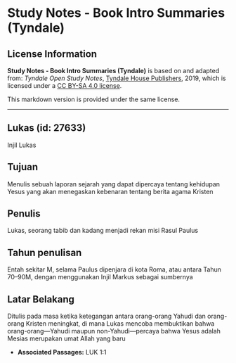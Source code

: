 # Study Notes - Book Intro Summaries (Tyndale)

## License Information

**Study Notes - Book Intro Summaries (Tyndale)** is based on and adapted from: _Tyndale Open Study Notes_, [Tyndale House Publishers](https://tyndaleopenresources.com/), 2019, which is licensed under a [CC BY-SA 4.0 license](https://creativecommons.org/licenses/by-sa/4.0/legalcode.en).

This markdown version is provided under the same license.



--------------------------------

## Lukas (id: 27633)

Injil Lukas

Tujuan
------

Menulis sebuah laporan sejarah yang dapat dipercaya tentang kehidupan Yesus yang akan menegaskan kebenaran tentang berita agama Kristen

Penulis
-------

Lukas, seorang tabib dan kadang menjadi rekan misi Rasul Paulus

Tahun penulisan
---------------

Entah sekitar M, selama Paulus dipenjara di kota Roma, atau antara Tahun 70–90M, dengan menggunakan Injil Markus sebagai sumbernya

Latar Belakang
--------------

Ditulis pada masa ketika ketegangan antara orang\-orang Yahudi dan orang\-orang Kristen meningkat, di mana Lukas mencoba membuktikan bahwa orang\-orang—Yahudi maupun non\-Yahudi—percaya bahwa Yesus adalah Mesias merupakan umat Allah yang baru

* **Associated Passages:** LUK 1:1

